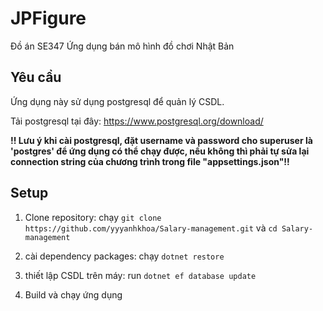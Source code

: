 # JPFigure
Đồ án SE347
Ứng dụng bán mô hình đồ chơi Nhật Bản

## Yêu cầu
Ứng dụng này sử dụng postgresql để quản lý CSDL.

Tải postgresql tại đây: https://www.postgresql.org/download/ 

**!! Lưu ý khi cài postgresql, đặt username và password cho superuser là 'postgres' để ứng dụng có thể chạy được, nếu không thì phải tự sửa lại connection string của chương trình trong file "appsettings.json"!!**
 

## Setup
1. Clone repository: chạy `git clone https://github.com/yyyanhkhoa/Salary-management.git` và `cd Salary-management`

2. cài dependency packages: chạy `dotnet restore`

3. thiết lập CSDL trên máy: run `dotnet ef database update`

4. Build và chạy ứng dụng
